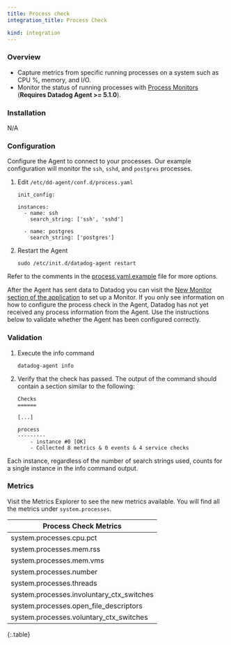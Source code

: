 ```yaml
---
title: Process check
integration_title: Process Check

kind: integration
---
```

### Overview

  * Capture metrics from specific running processes on a system such as CPU %, memory, and I/O.
  * Monitor the status of running processes with [Process Monitors][1] (**Requires Datadog Agent >= 5.1.0**).

### Installation

N/A

### Configuration

Configure the Agent to connect to your processes. Our example configuration will monitor the `ssh`, `sshd`, and `postgres` processes.

1.  Edit `/etc/dd-agent/conf.d/process.yaml`

        init_config:

        instances:
          - name: ssh
            search_string: ['ssh', 'sshd']

          - name: postgres
            search_string: ['postgres']

2.  Restart the Agent

        sudo /etc/init.d/datadog-agent restart

Refer to the comments in the [process.yaml.example](https://github.com/DataDog/dd-agent/blob/master/conf.d/process.yaml.example) file for more options.

After the Agent has sent data to Datadog you can visit the [New Monitor section of the application](https://app.datadoghq.com/monitors#create/process) to set up a Monitor. If you only see information on how to configure the process check in the Agent, Datadog has not yet received any process information from the Agent. Use the instructions below to validate whether the Agent has been configured correctly.

### Validation

1.  Execute the info command

        datadog-agent info

2.  Verify that the check has passed. The output of the command should contain a section similar to the following:

        Checks
        ======

        [...]

        process
        ---------
            - instance #0 [OK]
            - Collected 8 metrics & 0 events & 4 service checks

Each instance, regardless of the number of search strings used, counts for a single instance in the info command output.

### Metrics

Visit the Metrics Explorer to see the new metrics available. You will find all the metrics under `system.processes`.

| Process Check Metrics |
|-------------------|
| system.processes.cpu.pct |
| system.processes.mem.rss |
| system.processes.mem.vms |
| system.processes.number |
| system.processes.threads |
| system.processes.involuntary_ctx_switches |
| system.processes.open_file_descriptors |
| system.processes.voluntary_ctx_switches |
{:.table}

   [1]: /guides/monitoring#process
   [2]: https://github.com/DataDog/dd-agent/blob/master/checks.d/process.py
   [3]: https://github.com/DataDog/dd-agent/blob/master/conf.d/process.yaml.example



